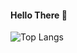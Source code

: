 #### Hello There 👋
  
![Top Langs](https://github-readme-stats.vercel.app/api/top-langs/?username=nadjaguerra&layout=compact)
